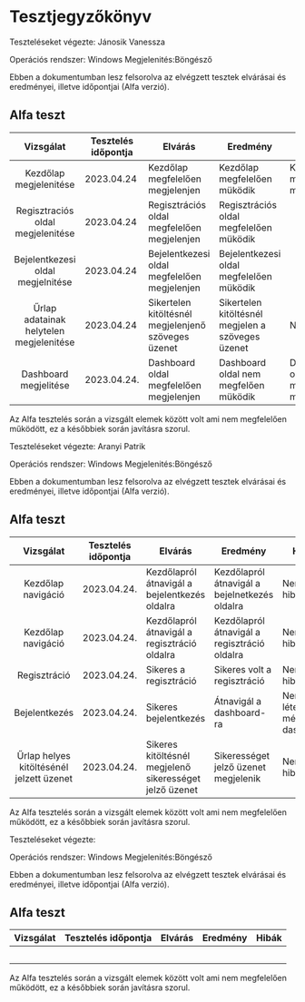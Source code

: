 # Tesztjegyzőkönyv

Teszteléseket végezte: Jánosik Vanessza

Operációs rendszer: Windows
Megjelenités:Böngésző

Ebben a dokumentumban lesz felsorolva az elvégzett tesztek elvárásai és eredményei, illetve időpontjai (Alfa verzió).

## Alfa teszt

| Vizsgálat | Tesztelés időpontja | Elvárás | Eredmény | Hibák |
| :---: | --- | --- | --- | --- |
|Kezdőlap megjelenitése | 2023.04.24|Kezdőlap megfelelően megjelenjen|Kezdőlap megfelelően müködik   |Kezdőlap megfelelően müködik |
|Regisztraciós oldal megjelenitése | 2023.04.24|Regisztrációs oldal megfelelően megjelenjen |Regisztrációs oldal megfelelően müködik|
|Bejelentkezesi oldal megjelnitése| 2023.04.24|Bejelentkezesi oldal megfelelően megjelenjen|Bejelentkezesi oldal megfelelően müködik|
|Űrlap adatainak helytelen megjelenitése| 2023.04.24|Sikertelen kitöltésnél megjelenjenő szöveges üzenet|Sikertelen kitöltésnél megjelen a szöveges üzenet|Nincs hiba|
|Dashboard megjelitése | 2023.04.24. |Dashboard oldal megfelelően megjelenjen  | Dashboard oldal nem megfelően müködik |Dashboard oldal nem megfelően müködik  |

Az Alfa tesztelés során a vizsgált elemek között volt ami nem megfelelően működött, ez a későbbiek során javításra szorul.

Teszteléseket végezte: Aranyi Patrik

Operációs rendszer: Windows
Megjelenités:Böngésző

Ebben a dokumentumban lesz felsorolva az elvégzett tesztek elvárásai és eredményei, illetve időpontjai (Alfa verzió).

## Alfa teszt

| Vizsgálat | Tesztelés időpontja | Elvárás | Eredmény | Hibák |
| :---: | --- | --- | --- | --- |
| Kezdőlap navigáció | 2023.04.24. | Kezdőlapról átnavigál a bejelentkezés oldalra | Kezdőlapról átnavigál a bejelnetkezés oldalra | Nem volt hiba |
| Kezdőlap navigáció | 2023.04.24. | Kezdőlapról átnavigál a regisztráció oldalra | Kezdőlapról átnavigál a regisztráció oldalra | Nem volt hiba |
| Regisztráció | 2023.04.24. | Sikeres a regisztráció  | Sikeres volt a regisztráció | Nem volt hiba |
| Bejelentkezés | 2023.04.24. | Sikeres bejelentkezés | Átnavigál a dashboard-ra | Nem létezik még a dashboard |
| Űrlap helyes kitöltésénél jelzett üzenet | 2023.04.24. | Sikeres kitöltésnél megjelenő sikerességet jelző üzenet| Sikerességet jelző üzenet megjelenik | Nem volt hiba |

Az Alfa tesztelés során a vizsgált elemek között volt ami nem megfelelően működött, ez a későbbiek során javításra szorul.


Teszteléseket végezte: 

Operációs rendszer: Windows
Megjelenités:Böngésző

Ebben a dokumentumban lesz felsorolva az elvégzett tesztek elvárásai és eredményei, illetve időpontjai (Alfa verzió).

## Alfa teszt

| Vizsgálat | Tesztelés időpontja | Elvárás | Eredmény | Hibák |
| :---: | --- | --- | --- | --- |
| | | |  |  |
|  |  |  |  |  |
| |  |  |  |  |
| |  |  |  |  |
| |  |  |  |  |

Az Alfa tesztelés során a vizsgált elemek között volt ami nem megfelelően működött, ez a későbbiek során javításra szorul.
